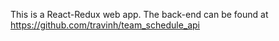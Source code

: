 This is a React-Redux web app. 
The back-end can be found at https://github.com/travinh/team_schedule_api 